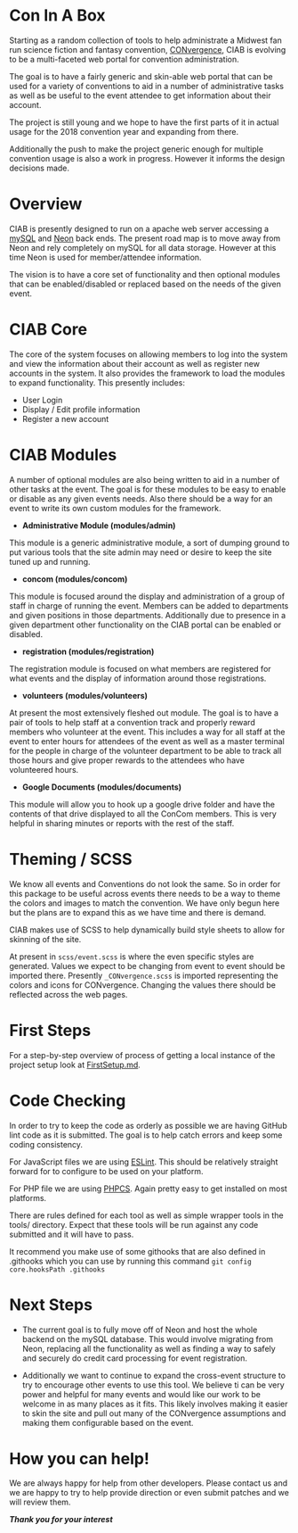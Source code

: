 # Con In A Box

Starting as a random collection of tools to help administrate a Midwest fan run science fiction and fantasy convention, [CONvergence](http://www.convergence-con.org/), CIAB is evolving to be a multi-faceted web portal for convention administration. 

The goal is to have a fairly generic and skin-able web portal that can be used for a variety of conventions to aid in a number of administrative tasks as well as be useful to the event attendee to get information about their account.

The project is still young and we hope to have the first parts of it in actual usage for the 2018 convention year and expanding from there. 

Additionally the push to make the project generic enough for multiple convention usage is also a work in progress. However it informs the design decisions made. 

# Overview

CIAB is presently designed to run on a apache web server accessing a [mySQL](https://www.mysql.com/) and [Neon](https://www.neoncrm.com/) back ends.  The present road map is to move away from Neon and rely completely on mySQL for all data storage. However at this time Neon is used for member/attendee information.

The vision is to have a core set of functionality and then optional modules that can be enabled/disabled or replaced based on the needs of the given event.

# CIAB Core

The core of the system focuses on allowing members to log into the system and view the information about their account as well as register new accounts in the system. It also provides the framework to load the modules to expand functionality.  This presently includes:

* User Login
* Display / Edit profile information
* Register a new account

# CIAB Modules

A number of optional modules are also being written to aid in a number of other tasks at the event. The goal is for these modules to be easy to enable or disable as any given events needs. Also there should be a way for an event to write its own custom modules for the framework.

* **Administrative Module (modules/admin)**

This module is a generic administrative module, a sort of dumping ground to put various tools that the site admin may need or desire to keep the site tuned up and running.

* **concom (modules/concom)**

This module is focused around the display and administration of a group of staff in charge of running the event. Members can be added to departments and given positions in those departments. Additionally due to presence in a given department other functionality on the CIAB portal can be enabled or disabled. 

* **registration (modules/registration)**

The registration module is focused on what members are registered for what events and the display of information around those registrations. 

* **volunteers (modules/volunteers)**

At present the most extensively fleshed out module. The goal is to have a pair of tools to help staff at a convention track and properly reward members who volunteer at the event. This includes a way for all staff at the event to enter hours for attendees of the event as well as a master terminal for the people in charge of the volunteer department to be able to track all those hours and give proper rewards to the attendees who have volunteered hours. 

* **Google Documents (modules/documents)**

This module will allow you to hook up a google drive folder and have the contents of that drive displayed to all the ConCom members. This is very helpful in sharing minutes or reports with the rest of the staff. 

# Theming / SCSS

We know all events and Conventions do not look the same. So in order for this package to be useful across events there needs to be a way to theme the colors and images to match the convention. We have only begun here but the plans are to expand this as we have time and there is demand. 

CIAB makes use of SCSS to help dynamically build style sheets to allow for skinning of the site.

At present in `scss/event.scss` is where the even specific styles are generated. Values we expect to be changing from event to event should be imported there. Presently `_CONvergence.scss` is imported representing the colors and icons for CONvergence. Changing the values there should be reflected across the web pages. 

# First Steps

For a step-by-step overview of process of getting a local instance of the project setup look at [FirstSetup.md](FirstSetup.md). 

# Code Checking

In order to try to keep the code as orderly as possible we are having GitHub lint code as it is submitted. The goal is to help catch errors and keep some coding consistency.

For JavaScript files we are using [ESLint](https://eslint.org/). This should be relatively straight forward for to configure to be used on your platform.

For PHP file we are using [PHPCS](https://github.com/squizlabs/PHP_CodeSniffer). Again pretty easy to get installed on most platforms.

There are rules defined for each tool as well as simple wrapper tools in the tools/ directory. Expect that these tools will be run against any code submitted and it will have to pass.

It recommend you make use of some githooks that are also defined in .githooks which you can use by running this command `git config core.hooksPath .githooks`

# Next Steps

* The current goal is to fully move off of Neon and host the whole backend on the mySQL database. This would involve migrating from Neon, replacing all the functionality as well as finding a way to safely and securely do credit card processing for event registration.

* Additionally we want to continue to expand the cross-event structure to try to encourage other events to use this tool. We believe ti can be very power and helpful for many events and would like our work to be welcome in as many places as it fits.  This likely involves making it easier to skin the site and pull out many of the CONvergence assumptions and making them configurable based on the event. 

# How you can help!

We are always happy for help from other developers. Please contact us and we are happy to try to help provide direction or even submit patches and we will review them. 

***Thank you for your interest***
